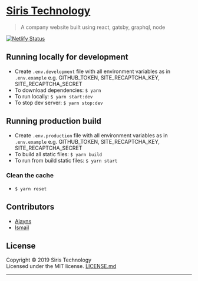 # [Siris Technology](https://siris-technology-old.netlify.app)

> A company website built using react, gatsby, graphql, node

[![Netlify Status](https://api.netlify.com/api/v1/badges/1eea9b75-7651-4973-903d-cb5939235d41/deploy-status)](https://app.netlify.com/sites/siristechnology/deploys)

## Running locally for development

-   Create `.env.development` file with all environment variables as in `.env.example` e.g. GITHUB_TOKEN, SITE_RECAPTCHA_KEY, SITE_RECAPTCHA_SECRET
-   To download dependencies: `$ yarn`
-   To run locally: `$ yarn start:dev`
-   To stop dev server: `$ yarn stop:dev`

## Running production build

-   Create `.env.production` file with all environment variables as in `.env.example` e.g. GITHUB_TOKEN, SITE_RECAPTCHA_KEY, SITE_RECAPTCHA_SECRET
-   To build all static files: `$ yarn build`
-   To run from build static files: `$ yarn start`

### Clean the cache

-   `$ yarn reset`

## Contributors

-   [Ajayns](https://github.com/ajayns)
-   [Ismail](https://smakosh.com)

## License

Copyright © 2019 Siris Technology\
Licensed under the MIT license. [LICENSE.md](LICENSE.md)

---
